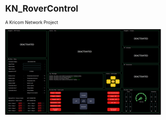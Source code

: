# KN_RoverControl
A Kricom Network Project

![alt text](https://github.com/Eveneo/KN_RoverControl/blob/main/KN_RoverControl_Preview_beta_v0_0_0.png)
